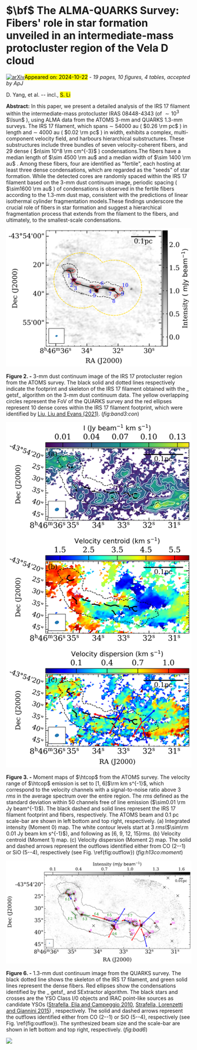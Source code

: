 <div class="macros" style="visibility:hidden;">
$\newcommand{\ensuremath}{}$
$\newcommand{\xspace}{}$
$\newcommand{\object}[1]{\texttt{#1}}$
$\newcommand{\farcs}{{.}''}$
$\newcommand{\farcm}{{.}'}$
$\newcommand{\arcsec}{''}$
$\newcommand{\arcmin}{'}$
$\newcommand{\ion}[2]{#1#2}$
$\newcommand{\textsc}[1]{\textrm{#1}}$
$\newcommand{\hl}[1]{\textrm{#1}}$
$\newcommand{\footnote}[1]{}$
$\newcommand{\vdag}{(v)^\dagger}$
$\newcommand$
$\newcommand$
$\newcommand{\arcm}{\hbox{^\prime}}$
$\newcommand{\etal}{{\rm et al.}\thinspace}$
$\newcommand{\eg}{{\it e.g. }}$
$\newcommand{\etc}{{\it etc. }}$
$\newcommand{\ie}{{\it i.e. }}$
$\newcommand{\cf}{{\it c.f. }}$
$\newcommand{◦ee}{\hbox{^\circ}}$
$\newcommand{\NHH}{\ensuremath{N_{\mathrm{H_{2}}}}}$
$\newcommand{\s}{\ensuremath{\mbox{~s}}}$
$\newcommand{\ps}{\ensuremath{\s^{-1}}}$
$\newcommand{\cm}{\ensuremath{\mbox{~cm}}}$
$\newcommand{\pcmsq}{\ensuremath{\cm^{-2}}}$
$\newcommand{\pcmcu}{\ensuremath{\cm^{-3}}}$
$\newcommand{\km}{\ensuremath{\mbox{~km}}}$
$\newcommand{\erg}{\ensuremath{\mbox{~erg}}}$
$\newcommand{\ergps}{\ensuremath{\erg \ps}}$
$\newcommand{\mJy}{\ensuremath{\mbox{~mJy}}}$
$\newcommand{\ML}{\ensuremath{\mbox{\Msol/\LBsol}}}$
$\newcommand{\Hi}{H\textsc{i}}$
$\newcommand{\Hii}{H\textsc{ii}}$
$\newcommand{\Ha}{\ensuremath{\mathrm{H\alpha}}}$
$\newcommand{\nh}{\ensuremath{\mathrm{n}_\mathrm{H}}}$
$\newcommand{\Mdot}{\ensuremath{\dot{\mathrm{M}}}}$
$\newcommand{\thco}{^{13}CO}$
$\newcommand{\twco}{^{12}CO}$
$\newcommand{\etco}{C^{18}O}$
$\newcommand{\vel}{km s^{-1}}$
$\newcommand{\filAname}{G350.5-N}$
$\newcommand{\filBname}{G350.5-S}$
$\newcommand{\imcoor}{\alpha_{2000}=17^{\mathrm{h}}18^{\mathrm{m}}13\fs84, \delta_{2000}=-36◦28\arcmin21\farcs5}$
$\newcommand{\her}{Herschel}$
$\newcommand{\mline}{M_{\rm line}}$
$\newcommand{\msun}{M_{\odot}}$
$\newcommand{\lsun}{L_{\odot}}$
$\newcommand{\um}{\mum}$
$\newcommand{\cmcm}{cm^{-2}}$
$\newcommand{\egcite}{\citep[e.g.,][]}$
$\newcommand{\lmsun}{M_{\odot}~pc^{-1}}$
$\newcommand{\chiiioh}{CH_3OH}$
$\newcommand{\hciiin}{HC_3N}$
$\newcommand{\hcop}{HCO^{+}}$
$\newcommand{\htcop}{H^{13}CO^{+}}$
$\newcommand{\halpha}{H40_{\alpha}}$
$\newcommand{\chthocho}{CH_3OCHO}$
$\newcommand{\chthcho}{CH_3CHO}$
$\newcommand{\chthoh}{CH_3OH}$
$\newcommand{\chii}{H/UC-H\textsc{ii}}$
$\newcommand{\uchii}{UC-H\textsc{ii}}$
$\newcommand{\hchii}{HC-H\textsc{ii}}$
$\newcommand{\hii}{H\textsc{ii}}$
$\newcommand{\CHMC}{s-cHMC}$
$\newcommand{\PCHMC}{w-cHMC}$
$\newcommand{\filname}{G34}$
$\newcommand{\mdotyr}{M_{\odot}~yr^{-1}}$
$\newcommand{\tred}{\textcolor{red}}$
$\newcommand{\tblue}{\textcolor{blue}}$
$\newcommand{\orcidauthorHL}{0000-0003-3343-9645}$
$\newcommand{\mgt}{\color{magenta}}$
$\newcommand\aj{{\rm{AJ}}}$
$\newcommand\araa{{\rm{ARA\&A}}}$
$\newcommand\apj{{\rm{ApJ}}}$
$\newcommand\icarus{{\rm{Icarus}}}$
$\newcommand\apjs{{\rm{ApJS}}}$
$\newcommand\apjl{{\rm{ApJL}}}$
$\newcommand\apss{{\rm{Ap\&SS}}}$
$\newcommand\aap{{\rm{A\&A}}}$
$\newcommand\aapr{{\rm{A\&AR}}}$
$\newcommand\aaps{{\rm{A\&AS}}}$
$\newcommand\baas{{\rm{BAAS}}}$
$\newcommand\memras{{\rm{MmRAS}}}$
$\newcommand\mnras{{\rm{MNRAS}}}$
$\newcommand\pasp{{\rm{PASP}}}$
$\newcommand\prl{{\rm{Phys. Rev. Lett.}}}$
$\newcommand\jqsrt{{\rm{Journal of Quantitative Spectroscopy and Radiative$
$Transfer}}}$
$\newcommand\actaa{{\rm{Acta Astronomica}}}$</div>



<div id="title">

# $\bf$ The ALMA-QUARKS Survey: Fibers' role in star formation unveiled in an intermediate-mass protocluster region of the Vela D cloud

</div>
<div id="comments">

[![arXiv](https://img.shields.io/badge/arXiv-2410.15333-b31b1b.svg)](https://arxiv.org/abs/2410.15333)<mark>Appeared on: 2024-10-22</mark> -  _19 pages, 10 figures, 4 tables, accepted by ApJ_

</div>
<div id="authors">

D. Yang, et al. -- incl., <mark>S. Li</mark>

</div>
<div id="abstract">

**Abstract:** In this paper, we present a detailed analysis of the IRS 17 filament within the intermediate-mass protocluster IRAS 08448-4343 (of $\sim 10^3$ $\lsun$ ), using ALMA data from the ATOMS 3-mm and QUARKS 1.3-mm surveys. The IRS 17 filament, which spans $\sim$ 54000 au ( $0.26 \rm pc$ ) in length and $\sim$ 4000 au ( $0.02 \rm pc$ ) in width, exhibits a complex, multi-component velocity field, and harbours hierarchical substructures. These substructures include three bundles of seven velocity-coherent fibers, and 29 dense ( $n\sim 10^8 \rm cm^{-3}$ ) condensations.The fibers have a median length of $\sim 4500 \rm au$ and a median width of $\sim 1400 \rm au$ . Among these fibers, four are identified as "fertile", each hosting at least three dense condensations, which are regarded as the "seeds" of star formation. While the detected cores are randomly spaced within the IRS 17 filament based on the 3-mm dust continuum image, periodic spacing ( $\sim1600 \rm au$ ) of condensations is observed in the fertile fibers according to the 1.3-mm dust map, consistent with the predictions of linear isothermal cylinder fragmentation models.These findings underscore the crucial role of fibers in star formation and suggest a hierarchical fragmentation process that extends from the filament to the fibers, and ultimately, to the smallest-scale condensations.

</div>

<div id="div_fig1">

<img src="tmp_2410.15333/./band3_continuum_all.png" alt="Fig2" width="100%"/>

**Figure 2. -** 3-mm dust continuum image of the IRS 17 protocluster region from the ATOMS survey. The black solid and dotted lines respectively indicate the footprint and skeleton of the IRS 17 filament obtained with the _ getsf_ algorithm on the 3-mm dust continuum data. The yellow  overlapping circles represent the FoV of the QUARKS survey and the red ellipses represent 10 dense cores within the IRS 17 filament footprint, which were identified by [Liu, Liu and Evans (2021)]().  (*fig:band3:con*)

</div>
<div id="div_fig2">

<img src="tmp_2410.15333/./H13cop_moment_map.png" alt="Fig3" width="100%"/>

**Figure 3. -** Moment maps of $\htcop$  from the ATOMS survey. The velocity range of $\htcop$  emission is set to [1, 6]$\rm km s^{-1}$, which correspond to the velocity channels with a signal-to-noise ratio above 3 $rms$ in the average spectrum over the entire region. The $rms$ defined as the standard deviation within 50 channels free of  line emission ($\sim0.01 \rm Jy beam^{-1}$). The black dashed and solid lines represent the IRS 17 filament footprint and fibers, respectively. The ATOMS beam
    and 0.1 pc scale-bar are shown in left bottom and top right, respectively. (a) Integrated intensity (Moment 0) map. The white contour levels start at 3 $rms$($\sim\rm 0.01 Jy beam km s^{-1}$), and following as [6, 9, 12, 15]$rms$. (b) Velocity centroid (Moment 1) map. (c) Velocity dispersion (Moment 2) map. The solid and dashed arrows represent the outflows identified either from CO (2--1) or SiO (5--4), respectively (see Fig. \ref{fig:outflow}) (*fig:h13co:moment*)

</div>
<div id="div_fig3">

<img src="tmp_2410.15333/./band6_continuum.png" alt="Fig6" width="100%"/>

**Figure 6. -** 1.3-mm dust continuum image from the QUARKS survey. The black dotted line shows the skeleton of the IRS 17 filament, and green solid lines represent the dense fibers. Red ellipses show the condensations identified by the _ getsf_ and SExtractor algorithm. The black stars and crosses are the YSO Class I/0 objects and IRAC point-like sources as candidate YSOs  ([Strafella, Elia and Campeggio 2010](), [Strafella, Lorenzetti and Giannini 2015]()) , respectively. The solid and dashed arrows represent the outflows identified either from CO (2--1) or SiO (5--4), respectively (see Fig. \ref{fig:outflow}). The synthesized beam size and the scale-bar are shown in left bottom and top right, respectively. (*fig:bad6*)

</div><div id="qrcode"><img src=https://api.qrserver.com/v1/create-qr-code/?size=100x100&data="https://arxiv.org/abs/2410.15333"></div>